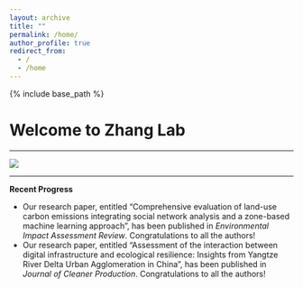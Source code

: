 ```yaml
---
layout: archive
title: ""
permalink: /home/
author_profile: true
redirect_from:
  - /
  - /home
---
```


{% include base_path %}
# Welcome to Zhang Lab  
---

<img src='/images/gallery/Home.jpg'>

---
**Recent Progress** 
* Our research paper, entitled “Comprehensive evaluation of land-use carbon emissions integrating social network analysis and a zone-based machine learning approach”, has been published in _Environmental Impact Assessment Review_. Congratulations to all the authors!
* Our research paper, entitled “Assessment of the interaction between digital infrastructure and ecological resilience: Insights from Yangtze River Delta Urban Agglomeration in China”, has been published in _Journal of Cleaner Production_. Congratulations to all the authors!
